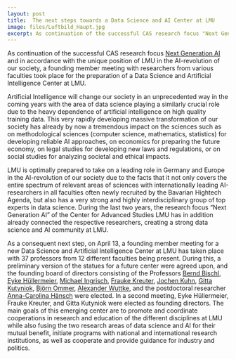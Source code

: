 ```yaml
---
layout: post
title:  The next steps towards a Data Science and AI Center at LMU
image: files/Luftbild_Haupt.jpg
excerpt: As continuation of the successful CAS research focus "Next Generation AI" and in accordance with the unique position of LMU in the AI-revolution of our society, a founding member meeting with researchers from various faculties took place for the preparation of a Data Science and Artificial Intelligence Center at LMU. The main goals of this emerging center are to promote and coordinate cooperations of the different disciplines at LMU, initiate programs with national and international research institutions, as well as cooperate and provide guidance for industry and politics.
---
```


As continuation of the successful CAS research focus [Next Generation AI](https://www.en.cas.uni-muenchen.de/research_focus/next_generation_ai/index.html) and in accordance with the unique position of LMU in the AI-revolution of our society, a founding member meeting with researchers from various faculties took place for the preparation of a Data Science and Artificial Intelligence Center at LMU.

Artificial Intelligence will change our society in an unprecedented way in the coming years with the area of data science playing a similarly crucial role due to the heavy dependence of artificial intelligence on high quality training data. This very rapidly developing massive transformation of our society has already by now a tremendous impact on the sciences such as on methodological sciences (computer science, mathematics, statistics) for developing reliable AI approaches, on economics for preparing the future economy, on legal studies for developing new laws and regulations, or on social studies for analyzing societal and ethical impacts.

LMU is optimally prepared to take on a leading role in Germany and Europe in the AI-revolution of our society due to the facts that it not only covers the entire spectrum of relevant areas of sciences with internationally leading AI-researchers in all faculties often newly recruited by the Bavarian Hightech Agenda, but also has a very strong and highly interdisciplinary group of top experts in data science. During the last two years, the research focus “Next Generation AI” of the Center for Advanced Studies LMU has in addition already connected the respective researchers, creating a strong data science and AI community at LMU. 

As a consequent next step, on April 13, a founding member meeting for a new Data Science and Artificial Intelligence Center at LMU has taken place with 37 professors from 12 different faculties being present.
During this, a preliminary version of the statues for a future center were agreed upon, and the founding board of directors consisting of the Professors [Bernd Bischl](https://www.slds.stat.uni-muenchen.de/people/bischl/), [Eyke Hüllermeier](https://www.kiml.ifi.lmu.de/people/professors/huellermeier/index.html), [Michael Ingrisch](https://www.lmu-klinikum.de/radiologie/forschung/clinical-data-science/0e8a3ac188dad3f9), [Frauke Kreuter](https://www.soda.statistik.uni-muenchen.de/people/professors/kreuter1/index.html), [Jochen Kuhn](https://www.didaktik.physik.uni-muenchen.de/lehrstuhlleitung/index.html), [Gitta Kutyniok](https://www.ai.math.uni-muenchen.de/members/professor/kutyniok/index.html), [Björn Ommer](https://ommer-lab.com/people/ommer/), [Alexander Wuttke](https://www.alexander-wuttke.de/), and the postdoctoral researcher [Anna-Carolina Hänsch](https://www.soda.statistik.uni-muenchen.de/people/employees/haensch/index.html) were elected.  In a second meeting, Eyke Hüllermeier, Frauke Kreuter, and Gitta Kutyniok were elected as founding directors. The main goals of this emerging center are to promote and coordinate cooperations in research and education of the different disciplines at LMU while also fusing the two research areas of data science and AI for their mutual benefit, initiate programs with national and international research institutions, as well as cooperate and provide guidance for industry and politics.  
